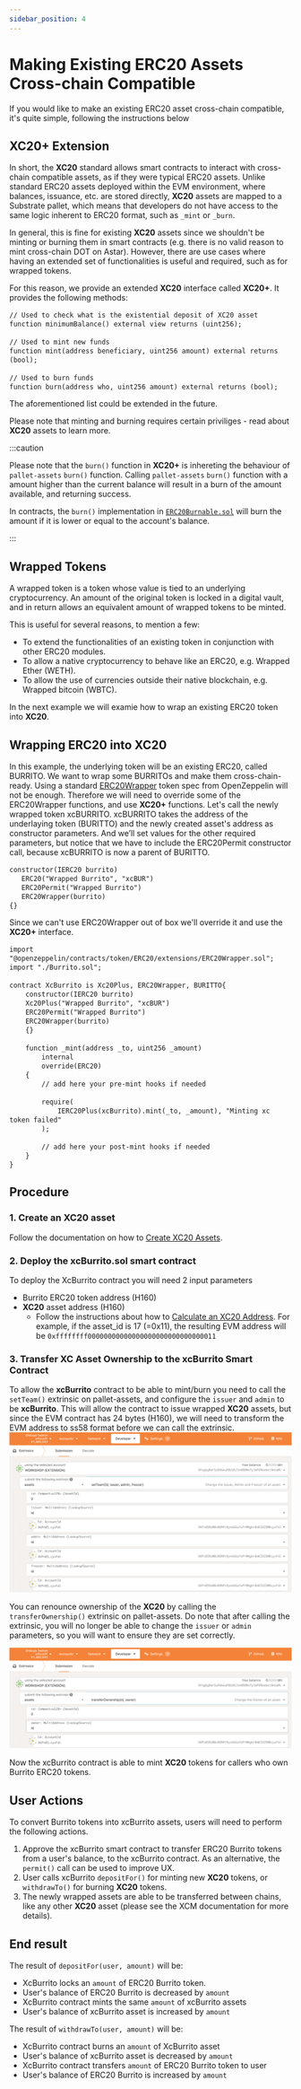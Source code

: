 ```yaml
---
sidebar_position: 4
---
```


# Making Existing ERC20 Assets Cross-chain Compatible

If you would like to make an existing ERC20 asset cross-chain compatible, it's quite simple, following the instructions below

## XC20+ Extension

In short, the **XC20** standard allows smart contracts to interact with cross-chain compatible assets, as if they were typical ERC20 assets.
Unlike standard ERC20 assets deployed within the EVM environment, where balances, issuance, etc. are stored directly, **XC20** assets are mapped to a Substrate pallet, which means that developers do not have access to the same logic inherent to ERC20 format, such as `_mint` or `_burn`.

In general, this is fine for existing **XC20** assets since we shouldn't be minting or burning them in smart contracts (e.g. there is no valid reason to mint cross-chain DOT on Astar). However, there are use cases where having an extended set of functionalities is useful and required, such as for wrapped tokens.

For this reason, we provide an extended **XC20** interface called **XC20+**. It provides the following methods:
```Solidity
// Used to check what is the existential deposit of XC20 asset
function minimumBalance() external view returns (uint256);

// Used to mint new funds
function mint(address beneficiary, uint256 amount) external returns (bool);

// Used to burn funds
function burn(address who, uint256 amount) external returns (bool);
```
The aforementioned list could be extended in the future.

Please note that minting and burning requires certain priviliges - read about **XC20** assets to learn more.

:::caution

Please note that the `burn()` function in **XC20+** is inhereting the behaviour of `pallet-assets` `burn()` function. Calling `pallet-assets` `burn()` function with a amount higher than the current balance will result in a burn of the amount available, and returning success. 

In contracts, the `burn()` implementation in [`ERC20Burnable.sol`](https://github.com/OpenZeppelin/openzeppelin-contracts/blob/3214f6c2567f0e7938f481b0a6b5cd2fe3b13cdb/contracts/token/ERC20/ERC20.sol#L283) will burn the amount if it is lower or equal to the account's balance.

:::

## Wrapped Tokens
A wrapped token is a token whose value is tied to an underlying cryptocurrency. An amount of the original token is locked in a digital vault, and in return allows an equivalent amount of wrapped tokens to be minted.

This is useful for several reasons, to mention a few:
* To extend the functionalities of an existing token in conjunction with other ERC20 modules.
* To allow a native cryptocurrency to behave like an ERC20, e.g. Wrapped Ether (WETH).
* To allow the use of currencies outside their native blockchain, e.g. Wrapped bitcoin (WBTC).

In the next example we will examie how to wrap an existing ERC20 token into **XC20**.

## Wrapping ERC20 into XC20

In this example, the underlying token will be an existing ERC20, called BURRITO. We want to wrap some BURRITOs and make them cross-chain-ready. Using a standard [ERC20Wrapper](https://github.com/OpenZeppelin/openzeppelin-contracts/blob/master/contracts/token/ERC20/extensions/ERC20Wrapper.sol) token spec from OpenZeppelin will not be enough. Therefore we will need to override some of the ERC20Wrapper functions, and use **XC20+** functions.
Let's call the newly wrapped token xcBURRITO.
xcBURRITO takes the address of the underlaying token (BURITTO) and the newly created asset's address as constructor parameters. And we’ll set values for the other required parameters, but notice that we have to include the ERC20Permit constructor call, because xcBURRITO is now a parent of BURITTO.
```Solidity
constructor(IERC20 burrito)
   ERC20("Wrapped Burrito", "xcBUR")
   ERC20Permit("Wrapped Burrito")
   ERC20Wrapper(burrito)
{}
```
Since we can't use ERC20Wrapper out of box we'll override it and use the **XC20+** interface.
```Solidity
import "@openzeppelin/contracts/token/ERC20/extensions/ERC20Wrapper.sol";
import "./Burrito.sol";

contract XcBurrito is Xc20Plus, ERC20Wrapper, BURITTO{
    constructor(IERC20 burrito)
    Xc20Plus("Wrapped Burrito", "xcBUR")
    ERC20Permit("Wrapped Burrito")
    ERC20Wrapper(burrito)
    {}

    function _mint(address _to, uint256 _amount)
        internal
        override(ERC20)
    {
        // add here your pre-mint hooks if needed

        require(
            IERC20Plus(xcBurrito).mint(_to, _amount), "Minting xc token failed"
        );

        // add here your post-mint hooks if needed
    }
}
```

## Procedure
### 1. Create an XC20 asset
Follow the documentation on how to [Create XC20 Assets](/docs/learn/xcm/building-with-xcm/create-xc20-assets.md).

### 2. Deploy the xcBurrito.sol smart contract
To deploy the XcBurrito contract you will need 2 input parameters
- Burrito ERC20 token address (H160)
- **XC20** asset address (H160)
    - Follow the instructions about how to [Calculate an XC20 Address](/docs/learn/xcm/building-with-xcm/create-xc20-assets.md#calculate-xc20-precompile-address). For example, if the asset_id is 17 (=0x11), the resulting EVM address will be `0xffffffff00000000000000000000000000000011`

### 3. Transfer XC Asset Ownership to the xcBurrito Smart Contract
To allow the **xcBurrito** contract to be able to mint/burn you need to call the `setTeam()` extrinsic on pallet-assets, and configure the `issuer` and `admin` to be **xcBurrito**. This will allow the contract to issue wrapped **XC20** assets, but since the EVM contract has 24 bytes (H160), we will need to transform the EVM address to ss58 format before we can call the extrinsic.
![Set the team of XC20 asset by calling setTeam()](img/erc20-cross-chain-compatible-1.png)

You can renounce ownership of the **XC20** by calling the `transferOwnership()` extrinsic on pallet-assets. Do note that after calling the extrinsic, you will no longer be able to
change the `issuer` or `admin` parameters, so you will want to ensure they are set correctly.

![Renounce the ownership of an XC20 asset by calling transferOwnership()](img/erc20-cross-chain-compatible-2.png)

Now the xcBurrito contract is able to mint **XC20** tokens for callers who own Burrito ERC20 tokens.

## User Actions
To convert Burrito tokens into xcBurrito assets, users will need to perform the following actions.
1. Approve the xcBurrito smart contract to transfer ERC20 Burrito tokens from a user's balance, to the xcBurrito contract. As an alternative, the `permit()` call can be used to improve UX.
2. User calls xcBurrito `depositFor()` for minting new **XC20** tokens, or `withdrawTo()` for burning **XC20** tokens.
3. The newly wrapped assets are able to be transferred between chains, like any other **XC20** asset (please see the XCM documentation for more details).

## End result
The result of `depositFor(user, amount)` will be:
- XcBurrito locks an `amount` of ERC20 Burrito token.
- User's balance of ERC20 Burrito is decreased by `amount`
- XcBurrito contract mints the same `amount` of xcBurrito assets
- User's balance of xcBurrito asset is increased by `amount`


The result of `withdrawTo(user, amount)` will be:
- XcBurrito contract burns an `amount` of XcBurrito asset
- User's balance of xcBurrito asset is decreased by `amount`
- XcBurrito contract transfers `amount` of ERC20 Burrito token to user
- User's balance of ERC20 Burrito is increased by `amount`
